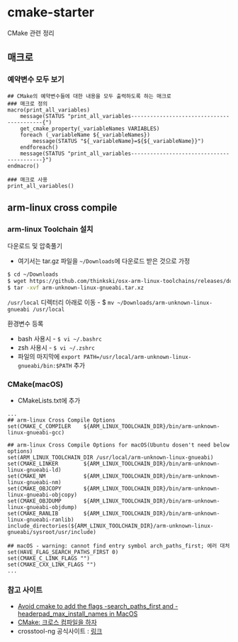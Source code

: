 # cmake-starter
CMake 관련 정리

## 매크로
### 예약변수 모두 보기 
```text
## CMake의 예약변수들에 대한 내용을 모두 출력하도록 하는 매크로
### 매크로 정의
macro(print_all_variables)
    message(STATUS "print_all_variables------------------------------------------{")
    get_cmake_property(_variableNames VARIABLES)
    foreach (_variableName ${_variableNames})
        message(STATUS "${_variableName}=${${_variableName}}")
    endforeach()
    message(STATUS "print_all_variables------------------------------------------}")
endmacro()

### 매크로 사용
print_all_variables()
```

## arm-linux cross compile
### arm-linux Toolchain 설치
다운로드 및 압축풀기
* 여기서는 tar.gz 파일을 `~/Downloads`에 다운로드 받은 것으로 가정
```bash
$ cd ~/Downloads
$ wget https://github.com/thinkski/osx-arm-linux-toolchains/releases/download/8.3.0/arm-unknown-linux-gnueabi.tar.xz
$ tar -xvf arm-unknown-linux-gnueabi.tar.xz
```
`/usr/local` 디렉터리 아래로 이동 - $ `mv ~/Downloads/arm-unknown-linux-gnueabi /usr/local`

환경변수 등록  
* bash 사용시 - `$ vi ~/.bashrc`
* zsh 사용시 - `$ vi ~/.zshrc`
* 파일의 마지막에 `export PATH=/usr/local/arm-unknown-linux-gnueabi/bin:$PATH` 추가

### CMake(macOS)
* CMakeLists.txt에 추가
```text
...
## arm-linux Cross Compile Options
set(CMAKE_C_COMPILER    ${ARM_LINUX_TOOLCHAIN_DIR}/bin/arm-unknown-linux-gnueabi-gcc)

## arm-linux Cross Compile Options for macOS(Ubuntu dosen't need below options)
set(ARM_LINUX_TOOLCHAIN_DIR /usr/local/arm-unknown-linux-gnueabi)
set(CMAKE_LINKER        ${ARM_LINUX_TOOLCHAIN_DIR}/bin/arm-unknown-linux-gnueabi-ld)
set(CMAKE_NM            ${ARM_LINUX_TOOLCHAIN_DIR}/bin/arm-unknown-linux-gnueabi-nm)
set(CMAKE_OBJCOPY       ${ARM_LINUX_TOOLCHAIN_DIR}/bin/arm-unknown-linux-gnueabi-objcopy)
set(CMAKE_OBJDUMP       ${ARM_LINUX_TOOLCHAIN_DIR}/bin/arm-unknown-linux-gnueabi-objdump)
set(CMAKE_RANLIB        ${ARM_LINUX_TOOLCHAIN_DIR}/bin/arm-unknown-linux-gnueabi-ranlib)
include_directories(${ARM_LINUX_TOOLCHAIN_DIR}/arm-unknown-linux-gnueabi/sysroot/usr/include)

## macOS - warning: cannot find entry symbol arch_paths_first; 에러 대처
set(HAVE_FLAG_SEARCH_PATHS_FIRST 0)
set(CMAKE_C_LINK_FLAGS "")
set(CMAKE_CXX_LINK_FLAGS "")
...
```

### 참고 사이트
* [Avoid cmake to add the flags -search_paths_first and -headerpad_max_install_names in MacOS](https://stackoverflow.com/questions/54482519/avoid-cmake-to-add-the-flags-search-paths-first-and-headerpad-max-install-name)
* [CMake: 크로스 컴파일을 하자](https://codecooking.tistory.com/81)
* crosstool-ng 공식사이트 : [링크](https://crosstool-ng.github.io/)
